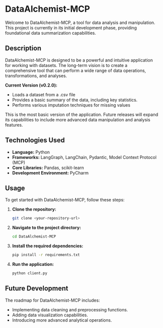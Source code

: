 # DataAlchemist-MCP

Welcome to DataAlchemist-MCP, a tool for data analysis and manipulation. This project is currently in its initial development phase, providing foundational data summarization capabilities.

## Description

DataAlchemist-MCP is designed to be a powerful and intuitive application for working with datasets. The long-term vision is to create a comprehensive tool that can perform a wide range of data operations, transformations, and analyses.

**Current Version (v0.2.0):**
* Loads a dataset from a .csv file
* Provides a basic summary of the data, including key statistics.
* Performs various imputation techniques for missing values

This is the most basic version of the application. Future releases will expand its capabilities to include more advanced data manipulation and analysis features.

## Technologies Used

* **Language:** Python
* **Frameworks:** LangGraph, LangChain, Pydantic, Model Context Protocol (MCP)
* **Core Libraries:** Pandas, scikit-learn
* **Development Environment:** PyCharm

## Usage

To get started with DataAlchemist-MCP, follow these steps:

1.  **Clone the repository:**
    ```bash
    git clone <your-repository-url>
    ```
2.  **Navigate to the project directory:**
    ```bash
    cd DataAlchemist-MCP
    ```
3.  **Install the required dependencies:**
    ```bash
    pip install -r requirements.txt
    ```
4.  **Run the application:**
    ```bash
    python client.py
    ```

## Future Development

The roadmap for DataAlchemist-MCP includes:
* Implementing data cleaning and preprocessing functions.
* Adding data visualization capabilities.
* Introducing more advanced analytical operations.
